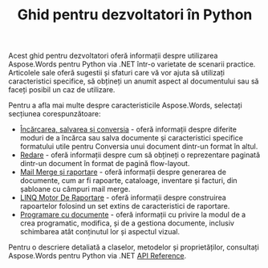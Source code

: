 ﻿---
title: Ghid pentru dezvoltatori în Python
second_title: Aspose.Words pentru Python via .NET
articleTitle: Ghidul Dezvoltatorului
linktitle: Ghidul Dezvoltatorului
description: "Acest ghid pentru dezvoltatori descrie scenarii practice și sfaturi pentru a vă ajuta să utilizați anumite Aspose.Words pentru Python via .NET caracteristici, obțineți un anumit aspect al documentului sau faceți posibil un caz de utilizare."
type: docs
weight: 30
url: /ro/python-net/developer-guide/
---

Acest ghid pentru dezvoltatori oferă informații despre utilizarea Aspose.Words pentru Python via .NET într-o varietate de scenarii practice. Articolele sale oferă sugestii și sfaturi care vă vor ajuta să utilizați caracteristici specifice, să obțineți un anumit aspect al documentului sau să faceți posibil un caz de utilizare.

Pentru a afla mai multe despre caracteristicile Aspose.Words, selectați secțiunea corespunzătoare:

- [Încărcarea, salvarea și conversia](/words/python-net/loading-saving-and-converting/) - oferă informații despre diferite moduri de a încărca sau salva documente și caracteristici specifice formatului utile pentru Conversia unui document dintr-un format în altul.
- [Redare](/words/python-net/rendering/) - oferă informații despre cum să obțineți o reprezentare paginată dintr-un document în format de pagină flow-layout.
- [Mail Merge și raportare](/words/python-net/mail-merge-and-reporting/) - oferă informații despre generarea de documente, cum ar fi rapoarte, cataloage, inventare și facturi, din șabloane cu câmpuri mail merge.
- [LINQ Motor De Raportare](/words/python-net/linq-reporting-engine/) - oferă informații despre construirea rapoartelor folosind un set extins de caracteristici de raportare.
- [Programare cu documente](/words/python-net/programming-with-documents/) - oferă informații cu privire la modul de a crea programatic, modifica, și de a gestiona documente, inclusiv schimbarea atât conținutul lor și aspectul vizual.

Pentru o descriere detaliată a claselor, metodelor și proprietăților, consultați Aspose.Words pentru Python via .NET [API Reference](https://reference.aspose.com/words/python-net/).
